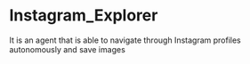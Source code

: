 # Instagram_Explorer
It is an agent that is able to navigate through Instagram profiles autonomously and save images
